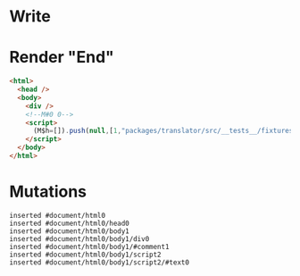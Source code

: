 # Write
  <div></div><!M#0 0><script>(M$h=[]).push(null,[1,"packages/translator/src/__tests__/fixtures/native-tag-ref-downstream-effect/template.marko_1",])</script>


# Render "End"
```html
<html>
  <head />
  <body>
    <div />
    <!--M#0 0-->
    <script>
      (M$h=[]).push(null,[1,"packages/translator/src/__tests__/fixtures/native-tag-ref-downstream-effect/template.marko_1",])
    </script>
  </body>
</html>
```

# Mutations
```
inserted #document/html0
inserted #document/html0/head0
inserted #document/html0/body1
inserted #document/html0/body1/div0
inserted #document/html0/body1/#comment1
inserted #document/html0/body1/script2
inserted #document/html0/body1/script2/#text0
```